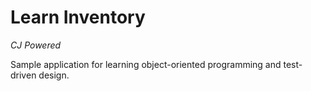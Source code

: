 # Learn Inventory

_CJ Powered_

Sample application for learning object-oriented programming and test-driven
design.


